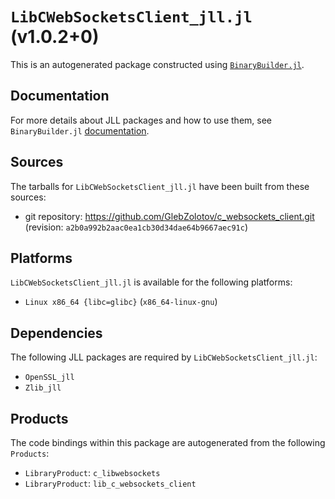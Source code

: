 # `LibCWebSocketsClient_jll.jl` (v1.0.2+0)

This is an autogenerated package constructed using [`BinaryBuilder.jl`](https://github.com/JuliaPackaging/BinaryBuilder.jl).

## Documentation

For more details about JLL packages and how to use them, see `BinaryBuilder.jl` [documentation](https://docs.binarybuilder.org/stable/jll/).

## Sources

The tarballs for `LibCWebSocketsClient_jll.jl` have been built from these sources:

* git repository: https://github.com/GlebZolotov/c_websockets_client.git (revision: `a2b0a992b2aac0ea1cb30d34dae64b9667aec91c`)

## Platforms

`LibCWebSocketsClient_jll.jl` is available for the following platforms:

* `Linux x86_64 {libc=glibc}` (`x86_64-linux-gnu`)

## Dependencies

The following JLL packages are required by `LibCWebSocketsClient_jll.jl`:

* `OpenSSL_jll`
* `Zlib_jll`

## Products

The code bindings within this package are autogenerated from the following `Products`:

* `LibraryProduct`: `c_libwebsockets`
* `LibraryProduct`: `lib_c_websockets_client`
